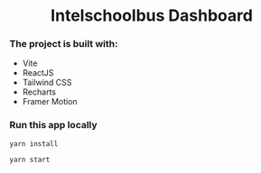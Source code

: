 <h1 align="center">Intelschoolbus Dashboard</h1>

### The project is built with:

-   Vite
-   ReactJS
-   Tailwind CSS
-   Recharts
-   Framer Motion

### Run this app locally

```shell
yarn install
```

```shell
yarn start
```
